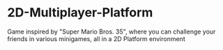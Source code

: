 # 2D-Multiplayer-Platform
Game inspired by "Super Mario Bros. 35", where you can challenge your friends in various minigames, all in a 2D Platform environment

